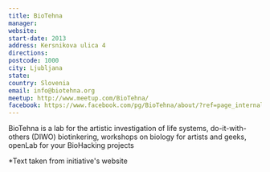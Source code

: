 ```yaml
---
title: BioTehna
manager:
website:
start-date: 2013
address: Kersnikova ulica 4
directions:
postcode: 1000
city: Ljubljana
state:
country: Slovenia
email: info@biotehna.org
meetup: http://www.meetup.com/BioTehna/
facebook: https://www.facebook.com/pg/BioTehna/about/?ref=page_internal
---
```


BioTehna is a lab for the artistic investigation of life systems, do-it-with-others (DIWO) biotinkering, workshops on biology for artists and geeks, openLab for your BioHacking projects


\*Text taken from initiative's website
